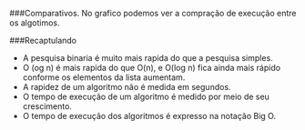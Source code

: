 ###Comparativos.
No grafico podemos ver a compração de execução entre os algotimos. 

###Recaptulando
* A pesquisa binaria é muito mais rapida do que a pesquisa simples.
* O (og n) é mais rapida do que O(n), e O(log n) fica ainda mais rápido conforme os elementos da lista aumentam.
* A rapidez de um algoritmo não é medida em segundos.
* O tempo de execução de um algoritmo é medido por meio de seu crescimento.
* O tempo de execução dos algoritmos é expresso na notação Big O. 
